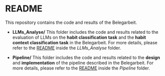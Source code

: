 # README

This repository contains the code and results of the Belegarbeit.

* **LLMs_Analyse/**
  This folder includes the code and results related to the evaluation of LLMs on the **habit classification task** and the **habit context classification task** in the Belegarbeit.
  For more details, please refer to the [README](./LLMs_Analyse/README.md) inside the *LLMs_Analyse* folder.

* **Pipeline/**
  This folder includes the code and results related to the **design** and **implementation** of the pipeline described in the Belegarbeit.
  For more details, please refer to the [README](./Pipeline/README.md) inside the *Pipeline* folder.

